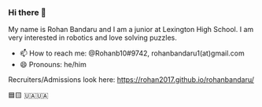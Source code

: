 ### Hi there 👋

My name is Rohan Bandaru and I am a junior at Lexington High School. I am very interested in robotics and love solving puzzles.
- 📫 How to reach me: @Rohanb10#9742, rohanbandaru1(at)gmail.com
- 😄 Pronouns: he/him

Recruiters/Admissions look here: https://rohan2017.github.io/rohanbandaru/

🟦🟨 🇺🇦🇺🇦 
